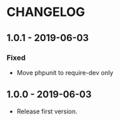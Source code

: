 # CHANGELOG

## 1.0.1 - 2019-06-03

### Fixed

- Move phpunit to require-dev only

## 1.0.0 - 2019-06-03

- Release first version.